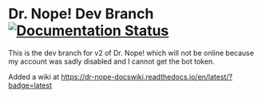 # Dr. Nope! Dev Branch  [![Documentation Status](https://readthedocs.org/projects/dr-nope-docswiki/badge/?version=latest)](https://dr-nope-docswiki.readthedocs.io/en/latest/?badge=latest)

This is the dev  branch for v2 of Dr. Nope! which will not be online because my account was sadly disabled and I cannot get the bot token.

Added a wiki at https://dr-nope-docswiki.readthedocs.io/en/latest/?badge=latest

